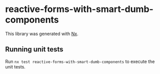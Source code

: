# reactive-forms-with-smart-dumb-components

This library was generated with [Nx](https://nx.dev).

## Running unit tests

Run `nx test reactive-forms-with-smart-dumb-components` to execute the unit tests.
